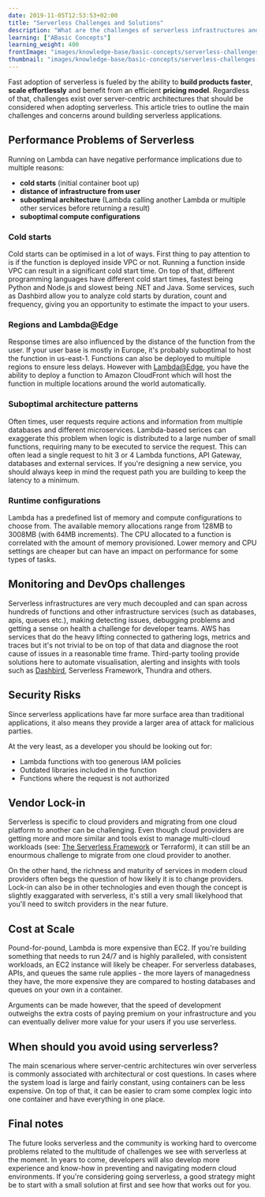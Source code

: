 ```yaml
---
date: 2019-11-05T12:53:53+02:00
title: "Serverless Challenges and Solutions"
description: "What are the challenges of serverless infrastructures and how to overcome them?"
learning: ["ABasic Concepts"]
learning_weight: 400
frontImage: "images/knowledge-base/basic-concepts/serverless-challenges-media.png"
thumbnail: "images/knowledge-base/basic-concepts/serverless-challenges-media.png"
---
```


Fast adoption of serverless is fueled by the ability to **build products faster**, **scale effortlessly** and benefit from an efficient **pricing model**. Regardless of that, challenges exist over server-centric architectures that should be considered when adopting serverless. This article tries to outline the main challenges and concerns around building serverless applications.

## Performance Problems of Serverless

Running on Lambda can have negative performance implications due to multiple reasons:

  * **cold starts** (initial container boot up)
  * **distance of infrastructure from user**
  * **suboptimal architecture** (Lambda calling another Lambda or multiple other services before returning a result)
  * **suboptimal compute configurations**

### Cold starts

Cold starts can be optimised in a lot of ways. First thing to pay attention to is if the function is deployed inside VPC or not. Running a function inside VPC can result in a significant cold start time. On top of that, different programming languages have different cold start times, fastest being Python and Node.js and slowest being .NET and Java. Some services, such as Dashbird allow you to analyze cold starts by duration, count and frequency, giving you an opportunity to estimate the impact to your
users.

### Regions and Lambda@Edge

Response times are also influenced by the distance of the function from the user. If your user base is mostly in Europe, it's probably suboptimal to host the function in us-east-1. Functions can also be deployed to multiple regions to ensure less delays. However with <a href='https://aws.amazon.com/lambda/edge/' target='_blank'>Lambda@Edge</a>, you have the ability to deploy a function to Amazon CloudFront which will host the function in multiple locations around the world automatically.

### Suboptimal architecture patterns

Often times, user requests require actions and information from multiple databases and different microservices. Lambda-based serices can exaggerate this problem when logic is distributed to a large number of small functions, requiring many to be executed to service the request. This can often lead a single request to hit 3 or 4 Lambda functions, API Gateway, databases and external services. If you're designing a new service, you should always keep in mind the request path you are
building to keep the latency to a minimum.

### Runtime configurations

Lambda has a predefined list of memory and compute configurations to choose from. The available memory allocations range from 128MB to 3008MB (with 64MB increments). The CPU allocated to a function is correlated with the amount of memory provisioned. Lower memory and CPU settings are cheaper but can have an impact on performance for some types of tasks.

## Monitoring and DevOps challenges

Serverless infrastructures are very much decoupled and can span across hundreds of functions and other infrastructure services (such as databases, apis, queues etc.), making detecting issues, debugging problems and getting a sense on health a challenge for developer teams. AWS has services that do the heavy lifting connected to gathering logs, metrics and traces but it's not trivial to be on top of that data and diagnose the root cause of issues in a reasonable time frame. Third-party tooling provide solutions here to automate visualisation, alerting and insights  with tools such as <a href='https://dashbird.io' target='_blank'>Dashbird</a>, Serverless Framework, Thundra and others.

## Security Risks

Since serverless applications have far more surface area than traditional applications, it also means they provide a larger area of attack for malicious parties.

At the very least, as a developer you should be looking out for:

  * Lambda functions with too generous IAM policies
  * Outdated libraries included in the function
  * Functions where the request is not authorized

## Vendor Lock-in

Serverless is specific to cloud providers and migrating from one cloud platform to another can be challenging. Even though cloud providers are getting more and more similar and tools exist to manage multi-cloud workloads (see: <a href='https://serverless.com' target='_blank'>The Serverless Framework</a> or Terraform), it can still be an enourmous challenge to migrate from one cloud provider to another.

On the other hand, the richness and maturity of services in modern cloud providers often begs the question of how likely it is to change providers. Lock-in can also be in other technologies and even though the concept is slightly exaggarated with serverless, it's  still a very small likelyhood that you'll need to switch providers in the near future.

## Cost at Scale

Pound-for-pound, Lambda is more expensive than EC2. If you're building something that needs to run 24/7 and is highly paralleled, with consistent workloads, an EC2 instance will likely be cheaper. For serverless databases, APIs, and queues the same rule applies - the more layers of managedness they have, the more expensive they are compared to hosting databases and queues on your own in a container.


Arguments can be made however, that the speed of development outweighs the extra costs of paying premium on your infrastructure and you can eventually deliver more value for your users if you use serverless.

## When should you avoid using serverless?

The main scenarious where server-centric architectures win over serverless is commonly associated with architectural or cost questions. In cases where the system load is large and fairly constant, using containers can be less expensive. On top of that, it can be easier to cram some complex logic into one container and have everything in one place.

## Final notes

The future looks serverless and the community is working hard to overcome problems related to the multitude of challenges we see with serverless at the moment. In years to come, developers will also develop more experience and know-how in preventing and navigating modern cloud environments. If you're considering going serverless, a good strategy might be to start with a small solution at first and see how that works out for you.
